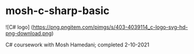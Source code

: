 # mosh-c-sharp-basic
![C# logo] (https://png.pngitem.com/pimgs/s/403-4039114_c-logo-svg-hd-png-download.png)

C# coursework with Mosh Hamedani; completed 2-10-2021
